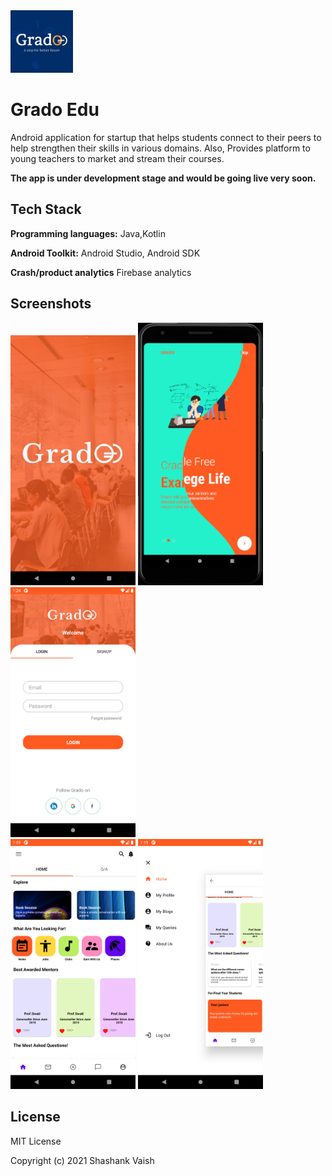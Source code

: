 <img src="Ss/splah.png" width="100px">

# Grado Edu

Android application for startup that helps students connect to their
peers to help strengthen their skills in various domains. Also, Provides platform to young teachers to market and  stream their courses.

**The app is under development stage and would be going live very soon.**


## Tech Stack

**Programming languages:** Java,Kotlin

**Android Toolkit:** Android Studio, Android SDK

**Crash/product analytics** Firebase analytics

  
## Screenshots
<img src="Ss/image01.png" width="200px"> <img src="Ss/image02.png" width="200px"> <img src="Ss/image03.png" width="200px">   
<img src="Ss/image04.png" width="200px"> <img src="Ss/image05.png" width="200px">   


## License

MIT License

Copyright (c) 2021 Shashank Vaish

  
